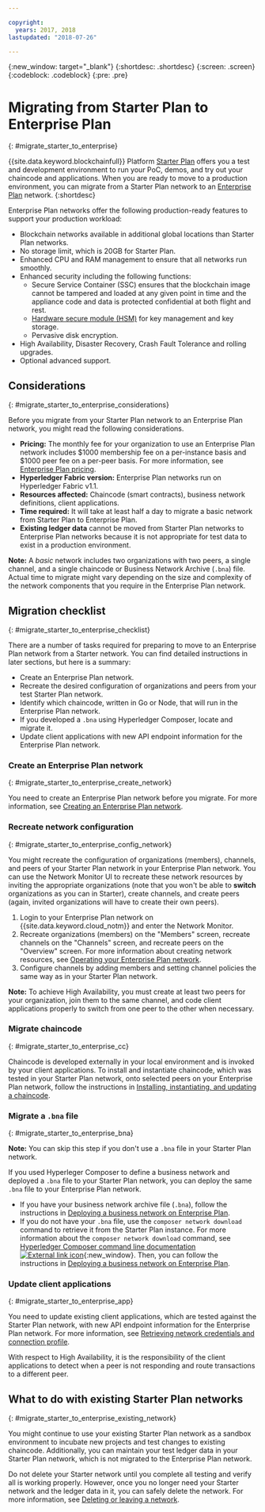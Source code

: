 ```yaml
---

copyright:
  years: 2017, 2018
lastupdated: "2018-07-26"

---
```


{:new_window: target="_blank"}
{:shortdesc: .shortdesc}
{:screen: .screen}
{:codeblock: .codeblock}
{:pre: .pre}

# Migrating from Starter Plan to Enterprise Plan
{: #migrate_starter_to_enterprise}

{{site.data.keyword.blockchainfull}} Platform [Starter Plan](../starter_plan.html) offers you a test and development environment to run your PoC, demos, and try out your chaincode and applications. When you are ready to move to a production environment, you can migrate from a Starter Plan network to an [Enterprise Plan](../enterprise_plan.html) network.
{:shortdesc}

Enterprise Plan networks offer the following production-ready features to support your production workload:

- Blockchain networks available in additional global locations than Starter Plan networks.
- No storage limit, which is 20GB for Starter Plan.
- Enhanced CPU and RAM management to ensure that all networks run smoothly.
- Enhanced security including the following functions:
  - Secure Service Container (SSC) ensures that the blockchain image cannot be tampered and loaded at any given point in time and the appliance code and data is protected confidential at both flight and rest.
  - [Hardware secure module (HSM)](../glossary.html#hsm) for key management and key storage.
  - Pervasive disk encryption.
- High Availability, Disaster Recovery, Crash Fault Tolerance and rolling upgrades.
- Optional advanced support.

## Considerations
{: #migrate_starter_to_enterprise_considerations}

Before you migrate from your Starter Plan network to an Enterprise Plan network, you might read the following considerations.

- **Pricing:** The monthly fee for your organization to use an Enterprise Plan network includes $1000 membership fee on a per-instance basis and $1000 peer fee on a per-peer basis. For more information, see
[Enterprise Plan pricing](pricing.html#enterprise-plan-pricing).
- **Hyperledger Fabric version:** Enterprise Plan networks run on Hyperledger Fabric v1.1.  
- **Resources affected:** Chaincode (smart contracts), business network definitions, client applications.
- **Time required:** It will take at least half a day to migrate a basic network from Starter Plan to Enterprise Plan.
- **Existing ledger data** cannot be moved from Starter Plan networks to Enterprise Plan networks because it is not appropriate for test data to exist in a production environment.

**Note:** A *basic* network includes two organizations with two peers, a single channel, and a single chaincode or Business Network Archive (`.bna`) file. Actual time to migrate might vary depending on the size and complexity of the network components that you require in the Enterprise Plan network.

## Migration checklist
{: #migrate_starter_to_enterprise_checklist}

There are a number of tasks required for preparing to move to an Enterprise Plan network from a Starter network. You can find detailed instructions in later sections, but here is a summary:

- Create an Enterprise Plan network.
- Recreate the desired configuration of organizations and peers from your test Starter Plan network.
- Identify which chaincode, written in Go or Node, that will run in the Enterprise Plan network.
- If you developed a `.bna` using Hyperledger Composer, locate and migrate it.
- Update client applications with new API endpoint information for the Enterprise Plan network.

### Create an Enterprise Plan network
{: #migrate_starter_to_enterprise_create_network}

You need to create an Enterprise Plan network before you migrate. For more information, see [Creating an Enterprise Plan network](../get_start.html#creating-a-network).

### Recreate network configuration
{: #migrate_starter_to_enterprise_config_network}

You might recreate the configuration of organizations (members), channels, and peers of your Starter Plan network in your Enterprise Plan network. You can use the Network Monitor UI to recreate these network resources by inviting the appropriate organizations (note that you won't be able to **switch** organizations as you can in Starter), create channels, and create peers (again, invited organizations will have to create their own peers).

1. Login to your Enterprise Plan network on {{site.data.keyword.cloud_notm}} and enter the Network Monitor.
2. Recreate organizations (members) on the "Members" screen, recreate channels on the "Channels" screen, and recreate peers on the "Overview" screen. For more information about creating network resources, see [Operating your Enterprise Plan network](../v10_dashboard.html#overview).
3. Configure channels by adding members and setting channel policies the same way as in your Starter Plan network.

**Note:** To achieve High Availability, you must create at least two peers for your organization, join them to the same channel, and code client applications properly to switch from one peer to the other when necessary.

### Migrate chaincode
{: #migrate_starter_to_enterprise_cc}

Chaincode is developed externally in your local environment and is invoked by your client applications. To install and instantiate chaincode, which was tested in your Starter Plan network, onto selected peers on your Enterprise Plan network, follow the instructions in [Installing, instantiating, and updating a chaincode](./install_instantiate_chaincode.html#installchaincode).

### Migrate a `.bna` file
{: #migrate_starter_to_enterprise_bna}

**Note:** You can skip this step if you don't use a `.bna` file in your Starter Plan network.

If you used Hyperleger Composer to define a business network and deployed a `.bna` file to your Starter Plan network, you can deploy the same `.bna` file to your Enterprise Plan network.

- If you have your business network archive file (`.bna`), follow the instructions in [Deploying a business network on Enterprise Plan](../develop_enterprise.html).
- If you do not have your `.bna` file, use the `composer network download` command to retrieve it from the Starter Plan instance. For more information about the `composer network download` command, see [Hyperledger Composer command line documentation ![External link icon](../images/external_link.svg "External link icon")](https://hyperledger.github.io/composer/latest/reference/commands){:new_window}. Then, you can follow the instructions in [Deploying a business network on Enterprise Plan](../develop_enterprise.html).

### Update client applications
{: #migrate_starter_to_enterprise_app}

You need to update existing client applications, which are tested against the Starter Plan network, with new API endpoint information for the Enterprise Plan network. For more information, see [Retrieving network credentials and connection profile](../get_start.html#retrieving-network-credentials-and-connection-profile).

With respect to High Availability, it is the responsibility of the client applications to detect when a peer is not responding and route transactions to a different peer.

## What to do with existing Starter Plan networks
{: #migrate_starter_to_enterprise_existing_network}

You might continue to use your existing Starter Plan network as a sandbox environment to incubate new projects and test changes to existing chaincode. Additionally, you can maintain your test ledger data in your Starter Plan network, which is not migrated to the Enterprise Plan network.

Do not delete your Starter network until you complete all testing and verify all is working properly. However, once you no longer need your Starter network and the ledger data in it, you can safely delete the network. For more information, see [Deleting or leaving a network](../get_start_starter_plan.html#deleting-or-leaving-a-network).
